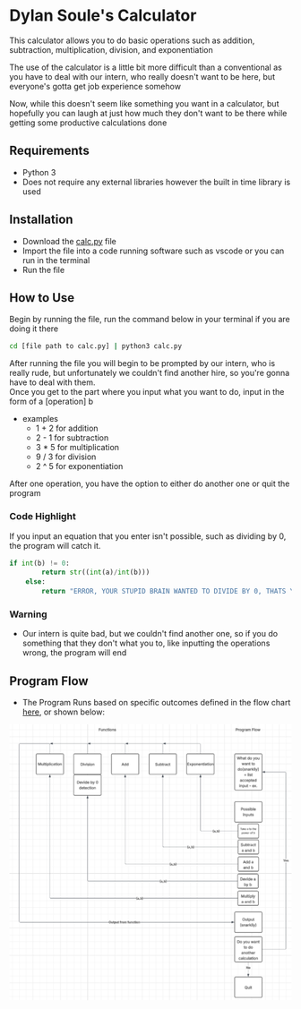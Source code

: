 # Dylan Soule's Calculator

This calculator allows you to do basic operations such as addition, subtraction, multiplication, division, and exponentiation  


The use of the calculator is a little bit more difficult than a conventional as you have to deal with our intern, who really doesn't want to be here, but everyone's gotta get job experience somehow  


Now, while this doesn't seem like something you want in a calculator, but hopefully you can laugh at just how much they don't want to be there while getting some productive calculations done

## Requirements
* Python 3
* Does not require any external libraries however the built in time library is used

## Installation
* Download the [calc.py](./calc.py) file  
* Import the file into a code running software such as vscode or you can run in the terminal  
* Run the file

## How to Use
Begin by running the file, run the command below in your terminal if you are doing it there
```bash
cd [file path to calc.py] | python3 calc.py
```
After running the file you will begin to be prompted by our intern, who is really rude, but unfortunately we couldn't find another hire, so you're gonna have to deal with them.  
Once you get to the part where you input what you want to do, input in the form of a [operation] b  
* examples
    * 1 + 2 for addition
    * 2 - 1 for subtraction
    * 3 * 5 for multiplication
    * 9 / 3 for division
    * 2 ^ 5 for exponentiation
 

After one operation, you have the option to either do another one or quit the program

### Code Highlight
If you input an equation that you enter isn't possible, such as dividing by 0, the program will catch it.
```python
if int(b) != 0:
        return str((int(a)/int(b)))
    else:
        return "ERROR, YOUR STUPID BRAIN WANTED TO DIVIDE BY 0, THATS YOUR ANSWER"
```


### Warning
* Our intern is quite bad, but we couldn't find another one, so if you do something that they don't what you to, like inputting the operations wrong, the program will end


## Program Flow
* The Program Runs based on specific outcomes defined in the flow chart [here](https://lucid.app/lucidchart/8ef726de-c988-455c-8699-5203efd89214/edit?viewport_loc=346%2C369%2C3382%2C1804%2C0_0&invitationId=inv_995f578e-e8bd-4870-9d5a-17ef44ae1b5a), or shown below:   

![Flow Chart](<MethmaticsFlowChart.png>)
